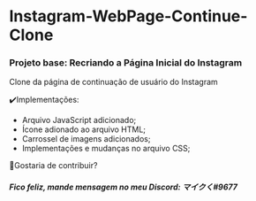 # Instagram-WebPage-Continue-Clone

### Projeto base: Recriando a Página Inicial do Instagram
Clone da página de continuação de usuário do Instagram

:heavy_check_mark:Implementações:
* Arquivo JavaScript adicionado;
* Ícone adionado ao arquivo HTML;
* Carrossel de imagens adicionados;
* Implementações e mudanças no arquivo CSS;

:construction:Gostaria de contribuir?
##### Fico feliz, mande mensagem no meu Discord: マイクく#9677
